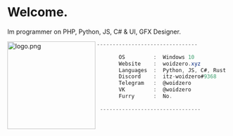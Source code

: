 # Welcome.
Im programmer on PHP, Python, JS, C# & UI, GFX Designer.


<img align="left" src="https://avatars.githubusercontent.com/u/71274141?v=4" alt="logo.png" width="200" /> 

```cs
--------------------------------

       OS         :  Windows 10
       Website    :  woidzero.xyz
       Languages  :  Python, JS, C#, Rust
       Discord    :  itz-woidzero#9368
       Telegram   :  @woidzero
       VK         :  @woidzero
       Furry      :  No.
 
 --------------------------------
```
